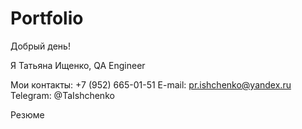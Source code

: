 # Portfolio
Добрый день!

Я Татьяна Ищенко, QA Engineer

Мои контакты:
+7 (952) 665-01-51
E-mail: pr.ishchenko@yandex.ru
Telegram: @TaIshchenko

Резюме
